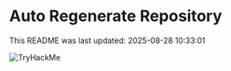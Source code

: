 # Auto Regenerate Repository

This README was last updated: 2025-08-28 10:33:01

 ![TryHackMe](https://tryhackme.com/badge/533634)